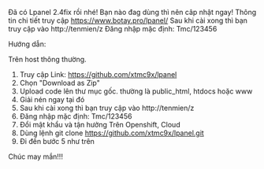 Đã có Lpanel 2.4fix rồi nhé! Bạn nào đag dùng thì nên câp nhật ngay!
Thông tin chi tiết truy cập
https://www.botay.pro/lpanel/
Sau khi cài xong thì bạn truy cập vào http://tenmien/z
Đăng nhập mặc định: Tmc/123456

Hướng dẫn:

Trên host thông thường.
1. Truy cập Link: https://github.com/xtmc9x/lpanel
2. Chọn "Download as Zip"
3. Upload code lên thư mục gốc. thường là public_html, htdocs hoặc www
4. Giải nén ngay tại đó
5. Sau khi cài xong thì bạn truy cập vào http://tenmien/z
6. Đăng nhập mặc định: Tmc/123456
7. Đổi mật khẩu và tận hưởng
Trên Openshift, Cloud
1. Dùng lệnh
    git clone https://github.com/xtmc9x/lpanel.git
2. Đi đến bước 5 như trên

Chúc may mắn!!!


